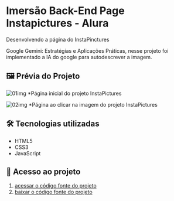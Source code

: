 # Imersão Back-End Page Instapictures - Alura

Desenvolvendo a página do InstaPinctures
  
Google Gemini: Estratégias e Aplicações Práticas, nesse projeto foi implementado a IA do google para autodescrever a imagem.

## 🖼 Prévia do Projeto

![01img](https://github.com/user-attachments/assets/79c960c0-9ee1-4850-b77b-da1f7718045b)
*Página inicial do projeto InstaPictures

![02img](https://github.com/user-attachments/assets/50fdcfd0-6bb4-4e56-a0b7-2e115f33ae1e)
*Página ao clicar na imagem do projeto InstaPictures

## 🛠 Tecnologias utilizadas

- HTML5
- CSS3
- JavaScript

## 📁 Acesso ao projeto

1. [acessar o código fonte do projeto](https://github.com/viniciusalmeidaalves/imersao-back-end-page-instapictures)
2. [baixar o código fonte do projeto](https://github.com/viniciusalmeidaalves/imersao-back-end-page-instapictures/archive/refs/heads/master.zip)
